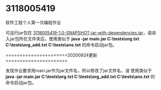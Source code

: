 # 3118005419

软件工程个人第一次编程作业

可运行jar包在
[3118005419-1.0-SNAPSHOT-jar-with-dependencies.jar](https://github.com/theBookofRabbit/3118005419/blob/master/target/3118005419-1.0-SNAPSHOT-jar-with-dependencies.jar)，请进入jar包所在文件夹后，使用类似于
**java -jar main.jar C:\tests\org.txt C:\tests\org_add.txt C:\tests\ans.txt**
的命令启动jar包。


======================20200924更新======================

发现作业要求用main.jar作为jar文件名，所以修改了jar文件名，请
使用类似于
**java -jar main.jar C:\tests\org.txt C:\tests\org_add.txt C:\tests\ans.txt**
的命令启动jar包。
